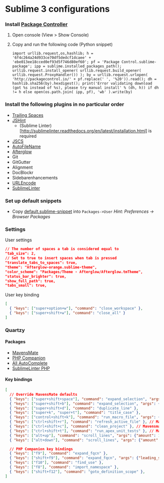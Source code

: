 Sublime 3 configurations
========================

### Install [Package Controller](https://packagecontrol.io/installation)

1. Open console (View > Show Console)
2. Copy and run the following code (Python snippet)

   ```
   import urllib.request,os,hashlib; h = '6f4c264a24d933ce70df5dedcf1dcaee' + 'ebe013ee18cced0ef93d5f746d80ef60'; pf = 'Package Control.sublime-package'; ipp = sublime.installed_packages_path(); urllib.request.install_opener( urllib.request.build_opener( urllib.request.ProxyHandler()) ); by = urllib.request.urlopen( 'http://packagecontrol.io/' + pf.replace(' ', '%20')).read(); dh = hashlib.sha256(by).hexdigest(); print('Error validating download (got %s instead of %s), please try manual install' % (dh, h)) if dh != h else open(os.path.join( ipp, pf), 'wb' ).write(by)
   ```

### Install the following plugins in no particular order

* [Trailing Spaces](https://github.com/SublimeText/TrailingSpaces)
* [JSHint](https://packagecontrol.io/packages/SublimeLinter-jshint)
  * (Sublime Linter)[http://sublimelinter.readthedocs.org/en/latest/installation.html] is required
* [JSCS](https://packagecontrol.io/packages/SublimeLinter-jscs)
* [AutoFileName](https://packagecontrol.io/packages/AutoFileName)
* [Afterglow](https://github.com/YabataDesign/afterglow-theme)
* Git
* GitGutter
* Alignment
* DocBlockr
* Sidebarenhancements
* [URLEncode](https://packagecontrol.io/packages/URLEncode)
* [SublimeLinter](http://sublimelinter.readthedocs.org/en/latest/installation.html)

### Set up default snippets

* Copy [default.sublime-snippet](https://github.com/batjaa/settings/blob/master/sublime/default.sublime-snippet) into `Packages->User`
  *Hint: Preferences -> Browser Packages*

### Settings

User settings

```json
// The number of spaces a tab is considered equal to
"tab_size": 2,
// Set to true to insert spaces when tab is pressed
"translate_tabs_to_spaces": true,
"theme": "Afterglow-orange.sublime-theme",
"color_scheme": "Packages/Theme - Afterglow/Afterglow.tmTheme",
"status_bar_brighter": true,
"show_full_path": true,
"tabs_small": true,
```

User key binding

```json
[
  { "keys": ["super+option+w"], "command": "close_workspace" },
  { "keys": ["super+shift+w"], "command": "close_all" }
]
```

### Quartzy

#### Packages

* [MavensMate](https://github.com/joeferraro/MavensMate-SublimeText)
* [PHP Companion](https://github.com/erichard/SublimePHPCompanion)
* [All AutoComplete](https://github.com/alienhard/SublimeAllAutocomplete)
* [SublimeLinter PHP](https://packagecontrol.io/packages/SublimeLinter-php)

#### Key bindings

```json
[
  // Override MavensMate defaults
  { "keys": ["super+shift+space"], "command": "expand_selection", "args": {"to": "scope"} },
  { "keys": ["super+shift+b"], "command": "expand_selection", "args": {"to": "brackets"} },
  { "keys": ["super+shift+d"], "command": "duplicate_line" },
  { "keys": ["super+k", "super+t"], "command": "title_case" },
  { "keys": ["control+shift+k"], "command": "run_macro_file", "args": {"file": "res://Packages/Default/Delete Line.sublime-macro"} },
  { "keys": ["ctrl+shift+r"], "command": "refresh_active_file" }, // Mavensmate Plugin Required
  { "keys": ["ctrl+shift+c"], "command": "clean_project" }, // Mavensmate Plugin Required
  { "keys": ["ctrl+shift+t"], "command": "run_apex_unit_tests" }, // Mavensmate Plugin Required
  { "keys": ["alt+up"], "command": "scroll_lines", "args": {"amount": 1.0} },
  { "keys": ["alt+down"], "command": "scroll_lines", "args": {"amount": -1.0} },

  // PHP Companion key bindings
  { "keys": ["f9"], "command": "expand_fqcn" },
  { "keys": ["shift+f9"], "command": "expand_fqcn", "args": {"leading_separator": true} },
  { "keys": ["f10"], "command": "find_use" },
  { "keys": ["f8"], "command": "import_namespace" },
  { "keys": ["shift+f12"], "command": "goto_definition_scope" },
]
```
